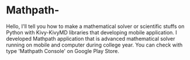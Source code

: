 # Mathpath-
Hello, I'll tell you how to make a mathematical solver or scientific stuffs on Python with Kivy-KivyMD libraries that developing mobile application.
I developed Mathpath application that is advanced mathematical solver running on mobile and computer during college year. You can check with type 'Mathpath Console' on Google Play Store.


